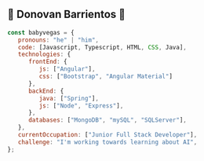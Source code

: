 ## 🦇 Donovan Barrientos 🦇
```js
const babyvegas = {
   pronouns: "he" | "him",
   code: [Javascript, Typescript, HTML, CSS, Java],
   technologies: {
      frontEnd: {
         js: ["Angular"],
         css: ["Bootstrap", "Angular Material"]
      },
      backEnd: {
         java: ["Spring"],
         js: ["Node", "Express"],
      },
      databases: ["MongoDB", "mySQL", "SQLServer"],
   },
   currentOccupation: ["Junior Full Stack Developer"],
   challenge: "I'm working towards learning about AI",
};
```
<!--
**babyvegas/babyvegas** is a ✨ _special_ ✨ repository because its `README.md` (this file) appears on your GitHub profile.

Here are some ideas to get you started:

- 🔭 I’m currently working on ...
- 🌱 I’m currently learning ...
- 👯 I’m looking to collaborate on ...
- 🤔 I’m looking for help with ...
- 💬 Ask me about ...
- 📫 How to reach me: ...
- 😄 Pronouns: ...
- ⚡ Fun fact: ...
-->
